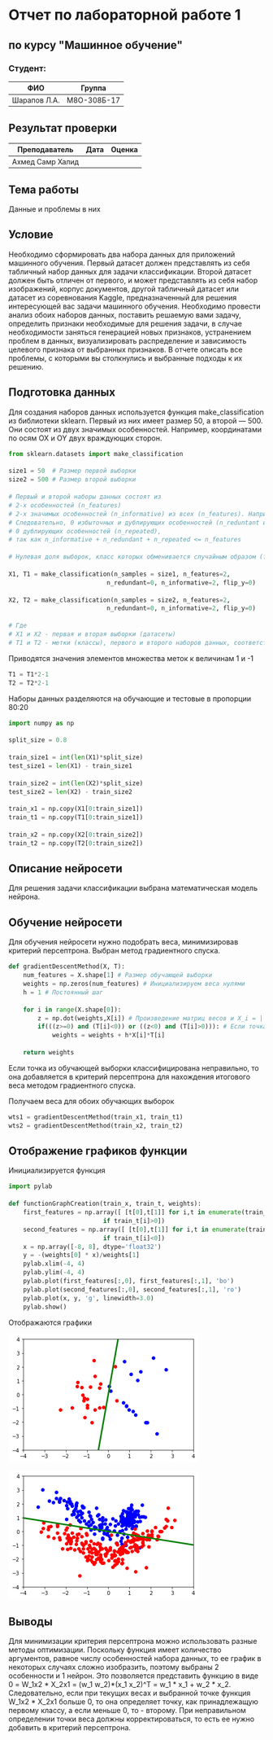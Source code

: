 # Отчет по лабораторной работе 1
## по курсу "Машинное обучение"


### Студент: 

| ФИО          | Группа      |
|--------------|-------------|
| Шарапов Л.А. | М8О-308Б-17 |

## Результат проверки

| Преподаватель     | Дата         |  Оценка       |
|-------------------|--------------|---------------|
| Ахмед Самр Халид  |              |               |

## Тема работы

Данные и проблемы в них

## Условие

Необходимо сформировать два набора данных для приложений машинного
обучения. Первый датасет должен представлять из себя табличный набор данных для
задачи классификации. Второй датасет должен быть отличен от первого, и может
представлять из себя набор изображений, корпус документов, другой табличный
датасет или датасет из соревнования Kaggle, предназначенный для решения
интересующей вас задачи машинного обучения. Необходимо провести анализ обоих
наборов данных, поставить решаемую вами задачу, определить признаки необходимые
для решения задачи, в случае необходимости заняться генерацией новых признаков,
устранением проблем в данных, визуализировать распределение и зависимость
целевого признака от выбранных признаков. В отчете описать все проблемы, с
которыми вы столкнулись и выбранные подходы к их решению.

## Подготовка данных



Для создания наборов данных используется функция make_classification из библиотеки sklearn. 
Первый из них имеет размер 50, а второй — 500. 
Они состоят из двух значимых особенностей. 
Например, координатами по осям OX и OY двух враждующих сторон. 

```python
from sklearn.datasets import make_classification

size1 = 50  # Размер первой выборки
size2 = 500 # Размер второй выборки

# Первый и второй наборы данных состоят из
# 2-х особенностей (n_features)
# 2-х значимых особенностей (n_informative) из всех (n_features). Например, размер опухоли и ее возраст
# Следовательно, 0 избыточных и дублирующих особенностей (n_reduntant и n_repeated, соответственно)
# 0 дублирующих особенностей (n_repeated),
# так как n_informative + n_redundant + n_repeated <= n_features

# Нулевая доля выборок, класс которых обменивается случайным образом (flip_y)

X1, T1 = make_classification(n_samples = size1, n_features=2,
                           n_redundant=0, n_informative=2, flip_y=0)

X2, T2 = make_classification(n_samples = size2, n_features=2,
                           n_redundant=0, n_informative=2, flip_y=0)
                           
# Где
# X1 и X2 - первая и вторая выборки (датасеты)
# T1 и T2 - метки (классы), первого и второго наборов данных, соответственно
```

Приводятся значения элементов множества меток к величинам 1 и -1

```python
T1 = T1*2-1
T2 = T2*2-1
```

Наборы данных разделяются на обучающие и тестовые в пропорции 80:20

```python
import numpy as np

split_size = 0.8

train_size1 = int(len(X1)*split_size)
test_size1 = len(X1) - train_size1

train_size2 = int(len(X2)*split_size)
test_size2 = len(X2) - train_size2

train_x1 = np.copy(X1[0:train_size1])
train_t1 = np.copy(T1[0:train_size1])

train_x2 = np.copy(X2[0:train_size2])
train_t2 = np.copy(T2[0:train_size2])
```

## Описание нейросети

Для решения задачи классификации выбрана математическая модель нейрона.

## Обучение нейросети

Для обучения нейросети нужно подобрать веса, минимизировав критерий персептрона. 
Выбран метод градиентного спуска.

```python
def gradientDescentMethod(X, T):
    num_features = X.shape[1] # Размер обучающей выборки
    weights = np.zeros(num_features) # Инициализируем веса нулями
    h = 1 # Постоянный шаг
    
    for i in range(X.shape[0]):
        z = np.dot(weights,X[i]) # Произведение матриц весов и X_i = ||X_ij||, где i = 1,...n, j = 1,...k,
        if(((z>=0) and (T[i]<0)) or ((z<0) and (T[i]>0))): # Если точка выше прямой (1 класс) и имеет 2 класс, то внести в критерий персептрона и наоборот
            weights = weights + h*X[i]*T[i]
            
    return weights
```

Если точка из обучающей выборки классифицирована неправильно, то она добавляется в критерий персептрона для нахождения итогового веса методом градиентного спуска.

Получаем веса для обоих обучающих выборок

```python
wts1 = gradientDescentMethod(train_x1, train_t1)
wts2 = gradientDescentMethod(train_x2, train_t2)
```

## Отображение графиков функции

Инициализируется функция

```python
import pylab

def functionGraphCreation(train_x, train_t, weights):
    first_features = np.array([ [t[0],t[1]] for i,t in enumerate(train_x) 
                          if train_t[i]>0])
    second_features = np.array([ [t[0],t[1]] for i,t in enumerate(train_x) 
                          if train_t[i]<0])
    x = np.array([-8, 8], dtype='float32')
    y = -(weights[0] * x)/weights[1]
    pylab.xlim(-4, 4)
    pylab.ylim(-4, 4) 
    pylab.plot(first_features[:,0], first_features[:,1], 'bo')
    pylab.plot(second_features[:,0], second_features[:,1], 'ro')
    pylab.plot(x, y, 'g', linewidth=3.0)
    pylab.show()
```

Отображаются графики

![size = 50](img/data_set_1.png)

![size = 500](img/data_set_2.png)



## Выводы

Для минимизации критерия персептрона можно использовать разные методы оптимизации. Поскольку функция имеет количество аргументов, равное числу особенностей набора данных, то ее график в некоторых случаях сложно изобразить, поэтому выбраны 2 особенности и 1 нейрон. 
Это позволяется представить функцию в виде 0 = W_1x2 * X_2x1 = (w_1 w_2)*(x_1 x_2)^T = w_1 * x_1 + w_2 * x_2. 
Следовательно, если при текущих весах и выбранной точке функция W_1x2 * X_2x1 больше 0, то она определяет точку, как принадлежащую первому классу, а если меньше 0, то - второму. 
При неправильном определении точки веса должны корректироваться, то есть ее нужно добавить в критерий персептрона. 

